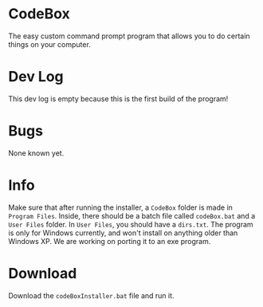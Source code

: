 # CodeBox
The easy custom command prompt program that allows you to do certain things on your computer.
# Dev Log
This dev log is empty because this is the first build of the program!
# Bugs
None known yet.
# Info
Make sure that after running the installer, a ` CodeBox ` folder is made in ` Program Files `. Inside, there should be a batch file called ` codeBox.bat `  and a ` User Files ` folder. In ` User Files `, you should have a ` dirs.txt `. The program is only for Windows currently, and won't install on anything older than Windows XP. We are working on porting it to an exe program. 
# Download
Download the ` codeBoxInstaller.bat ` file and run it.
